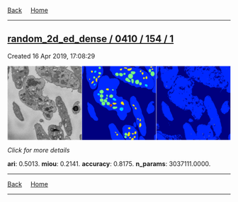 
[Back](..)&nbsp;&nbsp;&nbsp;&nbsp;&nbsp;[Home](https://leapmanlab.github.io/snapshots)

---

<div class="summary"><a href="1"><h2>random_2d_ed_dense / 0410 / 154 / 1</h2></a><p>Created 16 Apr 2019, 17:08:29
</p><a href="1"><img src="1/media/summary.png" align="center"></a><p>
<i>Click for more details</i>
</p></div>

**ari**: 0.5013. **miou**: 0.2141. **accuracy**: 0.8175. **n_params**: 3037111.0000. 

---

[Back](..)&nbsp;&nbsp;&nbsp;&nbsp;&nbsp;[Home](https://leapmanlab.github.io/snapshots)

---